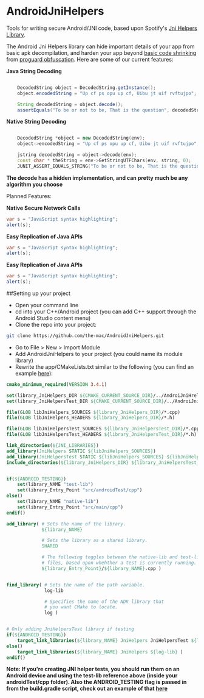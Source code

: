 # AndroidJniHelpers
Tools for writing secure Android/JNI code, based upon Spotify's [Jni Helpers Library](https://github.com/spotify/JniHelpers.git).

The Android Jni Helpers library can hide important details of your app from
basic apk decompilation, and harden your app beyond [basic code shrinking](https://developer.android.com/studio/build/shrink-code.html)
from [proguard obfuscation](https://www.guardsquare.com/en/proguard). Here are some of our current features:

**Java String Decoding**
```java

    DecodedString object = DecodedString.getInstance();
    object.encodedString = "Up cf ps opu up cf, Uibu jt uif rvftujpo";

    String decodedString = object.decode();
    assertEquals("To be or not to be, That is the question", decodedString);

```
**Native String Decoding**
```c++

    DecodedString *object = new DecodedString(env);
    object->encodedString = "Up cf ps opu up cf, Uibu jt uif rvftujpo";

    jstring decodedString = object->decode(env);
    const char * theString = env->GetStringUTFChars(env, string, 0);
    JUNIT_ASSERT_EQUALS_STRING("To be or not to be, That is the question", theString);

```
**The decode has a hidden implementation, and can pretty much be any algorithm you choose**

Planned Features:

**Native Secure Network Calls**
```java
var s = "JavaScript syntax highlighting";
alert(s);
```

**Easy Replication of Java APIs**
```java
var s = "JavaScript syntax highlighting";
alert(s);
```

**Easy Replication of Java APIs**
```java
var s = "JavaScript syntax highlighting";
alert(s);
```

##Setting up your project
* Open your command line
* cd into your C++/Android project (you can add C++ support through the Android Studio content menu)
* Clone the repo into your project:
```bash
git clone https://github.com/the-mac/AndroidJniHelpers.git
```
* Go to File > New > Import Module
* Add AndroidJniHelpers to your project (you could name its module library)
* Rewrite the app/CMakeLists.txt similar to the following (you can find an example [here](library/CMakeLists.txt)):
```cmake
cmake_minimum_required(VERSION 3.4.1)

set(library_JniHelpers_DIR ${CMAKE_CURRENT_SOURCE_DIR}/../AndroiJniHrelpers/library/src/main/cpp)
set(library_JniHelpersTest_DIR ${CMAKE_CURRENT_SOURCE_DIR}/../AndroiJniHrelpers/library/src/androidTest/cpp)

file(GLOB libJniHelpers_SOURCES ${library_JniHelpers_DIR}/*.cpp)
file(GLOB libJniHelpers_HEADERS ${library_JniHelpers_DIR}/*.h)

file(GLOB libJniHelpersTest_SOURCES ${library_JniHelpersTest_DIR}/*.cpp)
file(GLOB libJniHelpersTest_HEADERS ${library_JniHelpersTest_DIR}/*.h)

link_directories(${JNI_LIBRARIES})
add_library(JniHelpers STATIC ${libJniHelpers_SOURCES})
add_library(JniHelpersTest STATIC ${libJniHelpers_SOURCES} ${libJniHelpersTest_SOURCES})
include_directories(${library_JniHelpers_DIR} ${library_JniHelpersTest_DIR})


if(${ANDROID_TESTING})
    set(library_NAME "test-lib")
    set(library_Entry_Point "src/androidTest/cpp")
else()
    set(library_NAME "native-lib")
    set(library_Entry_Point "src/main/cpp")
endif()

add_library( # Sets the name of the library.
             ${library_NAME}

             # Sets the library as a shared library.
             SHARED

             # The following toggles between the native-lib and test-libs
             # files, based upon whehther a test is currently running.
             ${library_Entry_Point}/${library_NAME}.cpp )


find_library( # Sets the name of the path variable.
              log-lib

              # Specifies the name of the NDK library that
              # you want CMake to locate.
              log )


# Only adding JniHelpersTest library if testing
if(${ANDROID_TESTING})
    target_link_libraries(${library_NAME} JniHelpers JniHelpersTest ${log-lib} )
else()
    target_link_libraries(${library_NAME} JniHelpers ${log-lib} )
endif()
```
**Note: If you're creating JNI helper tests,
you should run them on an Android device and
using the test-lib reference above (inside your
androidTest/cpp folder). Also the
ANDROID_TESTING flag is passed in from the
build.gradle script, check out an example of
that [here](library/build.gradle)**

